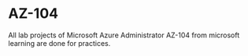 # AZ-104
All lab projects of Microsoft  Azure Administrator AZ-104 from microsoft learning are done for practices. 
